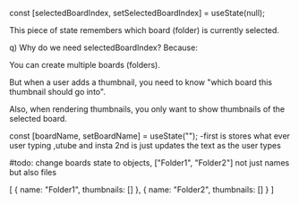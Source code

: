 const [selectedBoardIndex, setSelectedBoardIndex] = useState(null);

This piece of state remembers which board (folder) is currently selected.

q) Why do we need selectedBoardIndex?
Because:

You can create multiple boards (folders).

But when a user adds a thumbnail, you need to know "which board this thumbnail should go into".

Also, when rendering thumbnails, you only want to show thumbnails of the selected board.

const [boardName, setBoardName] = useState("");
-first is stores what ever user typing ,utube and insta
2nd is just updates the text as the user types

#todo:
change boards state to objects,
["Folder1", "Folder2"] not just names but also files

[
  { name: "Folder1", thumbnails: [] },
  { name: "Folder2", thumbnails: [] }
]